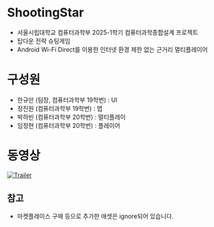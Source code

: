 # ShootingStar
* 서울시립대학교 컴퓨터과학부 2025-1학기 컴퓨터과학종합설계 프로젝트
* 탑다운 전략 슈팅게임 
* Android Wi-Fi Direct를 이용한 인터넷 환경 제한 없는 근거리 멀티플레이어

# 구성원
* 한규만 (팀장, 컴퓨터과학부 19학번) : UI
* 정진원 (컴퓨터과학부 19학번) : 맵
* 박하빈 (컴퓨터과학부 20학번) : 멀티플레이
* 임정현 (컴퓨터과학부 20학번) : 플레이어

# 동영상
[![Trailer](https://img.youtube.com/vi/m5du1KtTWZ0/3.jpg)](https://youtu.be/m5du1KtTWZ0)

## 참고
* 마켓플레이스 구매 등으로 추가한 애셋은 ignore되어 있습니다.
